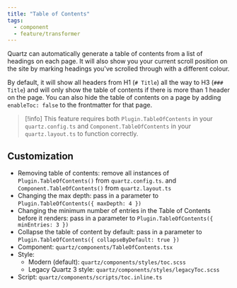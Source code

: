 ```yaml
---
title: "Table of Contents"
tags:
  - component
  - feature/transformer 
---
```


Quartz can automatically generate a table of contents from a list of headings on each page. It will also show you your current scroll position on the site by marking headings you've scrolled through with a different colour.

By default, it will show all headers from H1 (`# Title`) all the way to H3 (`### Title`) and will only show the table of contents if there is more than 1 header on the page.
You can also hide the table of contents on a page by adding `enableToc: false` to the frontmatter for that page.

> [!info]
> This feature requires both `Plugin.TableOfContents` in your `quartz.config.ts` and `Component.TableOfContents` in your `quartz.layout.ts` to function correctly.

## Customization

- Removing table of contents: remove all instances of `Plugin.TableOfContents()` from `quartz.config.ts`. and `Component.TableOfContents()` from `quartz.layout.ts`
- Changing the max depth: pass in a parameter to `Plugin.TableOfContents({ maxDepth: 4 })`
- Changing the minimum number of entries in the Table of Contents before it renders: pass in a parameter to `Plugin.TableOfContents({ minEntries: 3 })`
- Collapse the table of content by default: pass in a parameter to `Plugin.TableOfContents({ collapseByDefault: true })`
- Component: `quartz/components/TableOfContents.tsx`
- Style:
  - Modern (default): `quartz/components/styles/toc.scss`
  - Legacy Quartz 3 style: `quartz/components/styles/legacyToc.scss`
- Script: `quartz/components/scripts/toc.inline.ts`
